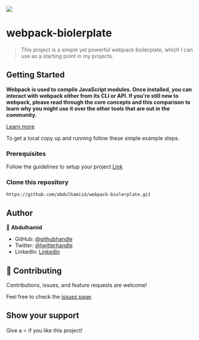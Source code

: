 ![](https://img.shields.io/badge/Microverse-blueviolet)

# webpack-biolerplate

> This  project is a simple yet powerful webpack boilerplate, which I can use as a starting point in my projects. 


## Getting Started

**Webpack is used to compile JavaScript modules. Once installed, you can interact with webpack either from its CLI or API. If you're still new to webpack, please read through the core concepts and this comparison to learn why you might use it over the other tools that are out in the community.**

[Learn more](https://webpack.js.org/guides/getting-started/)


To get a local copy up and running follow these simple example steps.

### Prerequisites

Follow the guidelines to setup your project [Link](https://webpack.js.org/guides/getting-started/#basic-setup)

### Clone this repository

```
https://github.com/abdulhamiid/webpack-biolerplate.git
```

## Author


👤 **Abdulhamid**

- GitHub: [@githubhandle](https://github.com/abdulhamiid)
- Twitter: [@twitterhandle](https://twitter.com/abdulhamid_adio)
- LinkedIn: [LinkedIn](https://linkedin.com/)

## 🤝 Contributing

Contributions, issues, and feature requests are welcome!

Feel free to check the [issues page](https://github.com/abdulhamiid/webpack-biolerplate/issues).

## Show your support

Give a ⭐️ if you like this project!
